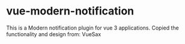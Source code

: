 # vue-modern-notification
This is a Modern notification plugin for vue 3 applications. Copied the functionality and design from: VueSax
